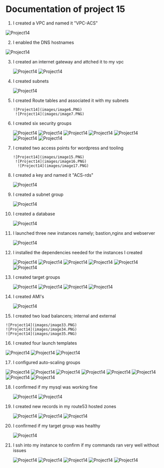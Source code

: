 # Documentation of project 15

1. I created a VPC and named it "VPC-ACS"

  ![Project14](images/image1.PNG)

2. I enabled the DNS hostnames

  ![Project14](images/image2.PNG)

3. I created an internet gateway and attched it to my vpc

    ![Project14](images/image3.PNG)
     ![Project14](images/image4.PNG)

4.  I created subnets

     ![Project14](images/image5.PNG)

5. I created Route tables and associated it with my subnets

       ![Project14](images/image6.PNG)
        ![Project14](images/image7.PNG)

6. I created six security groups

     ![Project14](images/image8.PNG)
      ![Project14](images/image9.PNG)
       ![Project14](images/image10.PNG)
        ![Project14](images/image11.PNG)
         ![Project14](images/image12.PNG)
          ![Project14](images/image13.PNG)
           ![Project14](images/image14.PNG)

7. I created two access points for wordpress and tooling

       ![Project14](images/image15.PNG)
        ![Project14](images/image16.PNG)
         ![Project14](images/image17.PNG)

8. I created a key and named it "ACS-rds"

     ![Project14](images/image18.PNG)

9. I created a subnet group

     ![Project14](images/image19.PNG)

10. I created a database
     
      ![Project14](images/image20.PNG)

11. I launched three new instances namely; bastion,nginx and webserver

     ![Project14](images/image21.PNG)

12. I installed the dependencies needed for the instances I created

     ![Project14](images/image22.PNG)
      ![Project14](images/image23.PNG)
       ![Project14](images/image24.PNG)
        ![Project14](images/image25.PNG)
         ![Project14](images/image26.PNG)
          ![Project14](images/image27.PNG)

13. I created target groups

      ![Project14](images/image28.PNG)
       ![Project14](images/image29.PNG)
        ![Project14](images/image30.PNG)
         ![Project14](images/image31.PNG)

14. I created AMI's
    
     ![Project14](images/image32.PNG)

15.  I created two load balancers; internal and external

    ![Project14](images/image33.PNG)
    ![Project14](images/image34.PNG)
    ![Project14](images/image35.PNG)

16. I created four launch templates

   ![Project14](images/image36.PNG)
   ![Project14](images/image37.PNG)
   ![Project14](images/image38.PNG)

17. I configured auto-scaling groups

   ![Project14](images/image39.PNG)
   ![Project14](images/image40.PNG)
   ![Project14](images/image41.PNG)
   ![Project14](images/image42.PNG)
   ![Project14](images/image43.PNG)
   ![Project14](images/image44.PNG)
   ![Project14](images/image45.PNG)
   ![Project14](images/image48.PNG)

18. I confirmed if my mysql was working fine
   
     ![Project14](images/image46.PNG)
     ![Project14](images/image47.PNG)

19. I created new records in my route53 hosted zones

     ![Project14](images/image49.PNG)
     ![Project14](images/image50.PNG)
     ![Project14](images/image51.PNG)

20. I confirmed if my target group was healthy

    ![Project14](images/image52.PNG)

21. I ssh into my instance to confirm if my commands ran very well without issues

    ![Project14](images/image53.PNG)
    ![Project14](images/image54.PNG)
    ![Project14](images/image55.PNG)
    ![Project14](images/image56.PNG)
    ![Project14](images/image57.PNG)
